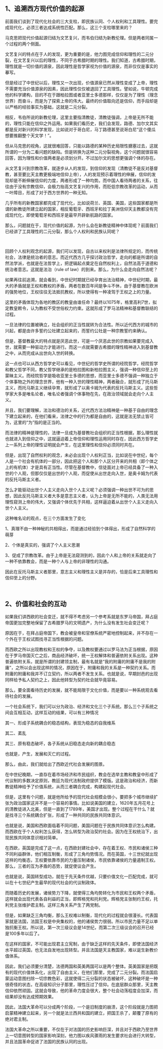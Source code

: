<h2>1、追溯西方现代价值的起源</h2><p>前面我们谈到了现代化社会的三大支柱，即民族认同、个人权利和工具理性。要完成现代化，必须三者达成系统性匹配。那么，这三个支柱哪里来的？</p><p>马克思把现代价值起源归结为文艺复兴，而韦伯归结为新教伦理。但是两者同属一个过程的两个侧面。</p><p>文艺复兴的特点在于人的发现，更为重要的是，他力图完成信仰和理性的二元分裂，在文艺复兴以后的理性，不同于古希腊时期的理性。我们知道，古希腊时期，理性就是一切价值的源泉，因此理性是哲学家视为价值的源泉，而非仅仅是事实的摹写。</p><p>但是经过了中世纪以后，理性又一次出现，价值源泉已然从理性变成了上帝，理性不需要充当价值源泉的因素，因此理性仅仅被退回了工具理性。譬如说，牛顿完成他的科学建构，目的不在于跟柏拉图或者亚里士多德那样，仅仅是为了理性（理念世界）而奋斗，而是为了探索上帝的伟大。最终的价值取向还是信仰，而手段却是以严格的经验事实为基础，这就是二元分裂。</p><p>相反，韦伯所说的新教伦理，这里主要指清教徒，清教徒强调，上帝是无所不能的，理性只能在信仰之外运用。如果我们看历史，我们会发现，路德、加尔文其实都是反对新兴的科学发现，比如说对于哥白尼，马丁路德甚至说哥白尼“这个傻瓜想要推翻整个天文学！”。</p><p>但从马克思的视角，这就很难回答，只能以路德的某种历史局限性搪塞过去，这就所谓的一分为二看问题的缺陷。但是转换为这种二元分裂视角，这个问题就很容易回答，因为理性和价值两者是必须划分开。不过加尔文的思想更强调个体的存在。</p><p>从文艺复兴到宗教改革，就逐步从人的发现，到信仰的发现（清教徒不是反对基督教，甚至要比天主教更极端地信仰上帝），人的发现预示着理性的伸展，信仰的发现却是不断伸展信仰的力度，两者形成了一种均势。而中国人看待两者的关系，往往由于没有宗教信仰，会极力抬高文艺复兴的作用，而贬低宗教改革的运动，从而一叶障目，形成了对于西方世界的一种无知。</p><p>几乎所有的新教国家都完成了现代化，比如说荷兰、英国、美国，这些国家都是所谓的新教徒所建立起的国家，相反葡萄牙、西班牙和拉丁美洲信仰天主教都没有完成现代化，即使葡萄牙和西班牙是最早开辟新航路的国家。</p><p>那么，问题就在于，现代价值的起源，为什么会在新教徒精神中体现呢？前面我们已经讲了工具理性的二元分裂，那么个人权利和民族认同呢？</p><p><br></p><p>回顾个人权利观念的起源，我们可以发现，自古以来权利是法律所规定的，而传统社会，法律是统治者的意志。而近代西方几乎探讨政治哲学，走向的都是所谓的自然法学派，也就是在法哲学上，把逻辑起点奠定在自然权利上，自然法高于道德和统治者意志。这就是法治（rule of law）的到来。那么，为什么会走向自然法呢？</p><p>如果再往前追溯，就会看到，中世纪时期就已经孕育出法治精神，中世纪时期，最大的矛盾就是王权和教权的矛盾，两者在数百年间是争斗不休，由于基督教在欧洲的强势地位，王权往往无法抵抗教权，所以使得有一种凌驾于王权之上的力量。</p><p>这里的矛盾体现为各地的教区的教皇由谁任命？最终以1075年，格里高利7世，拟定教皇敕令，认为教权不受世俗权力约束。这就形成了罗马法精神和基督教联结的过程。</p><p>一旦法律的位置被确立，社会组织的正当性就转为合法性。所以近代西方的城市的兴起，都是由许多誓约公社建立起来的，而誓约公社是一种宗教誓约来确认。</p><p>但是，基督教最大的特点就是厌恶此世，可是一个厌恶此世的宗教如果要完成入世，就需要一种驱动力才能进行。而这一点就需要古希腊的理性精神进入到基督教之中，从而完成从出世向入世的转换。</p><p>这一点也可以从西方哲学史可以看见，中世纪的哲学史所谓的经院哲学，经院哲学和教父哲学不同，教父哲学继承的是柏拉图和新柏拉图主义，强调一种信仰至上的蒙昧主义。而经院哲学是吸收亚里士多德的思想，而亚里士多德不强调一种独立于个体事物之外的理念世界，他有一种入世的理性精神，两者融合，就形成了托马斯主义，而托马斯主义继续孕育，就形成了以奥卡姆为代表的反托马斯主义。这些哲学家大多是唯名论者，唯名论者强调个体事物在先，在政治领域就会走向个人主义。</p><p>并且，我们要理解，法治和德治的关系，近代西方法治精神是一种基于自由的理念下建立起来的，在他们看来，法律之中的行为都是自由的，这就是法无禁止皆可为，这里的“为”指的是正当的。</p><p>而法律的精神是理性的，法律一旦成为基督教社会组织的正当性根据，那么理性就也就进入到信仰之中，这就逼迫着上帝信仰和理性运用同时存在，因此西方哲学史上一系列上帝的理性证明就会产生，在这里理性和信仰必须同时共在。</p><p>但是，出现了自然权利的观念，未必会出现个人权利正当，比如说在中世纪，每个人是一个社会有机体的一部分，因此把这个人和那个人区分开来的共相（即个体之上的有机体）才是具有正当性。尽管在基督教中，信徒面对上帝已经具备了一种入世的个人观，但那仅仅是出世的个人观，而促使从出世走向入世，是奥卡姆为代表的反托马斯主义者。</p><p>怎么才能驱动出世个人主义走向入世个人主义呢？必须强调一种出世不可为的思想，因此反托马斯主义者大多是意志主义者，认为上帝是无所不能的，人类无法用理性窥测上帝的伟大，又强调个体优先于共相，这样逼迫着从出世个人主义走向入世个人主义。</p><p>这种唯名论的观点，在三个方面发生了变化</p><p>1、真理不由一种神秘的共相得出，而是通过经验到个体得出，形成了自然科学的萌芽</p><p>2、个体是真实的，强调了个人主义思潮</p><p>3、促成了宗教改革。由于上帝是无法窥测到的，因此个人和上帝的关系就走向了一种不依靠教会，而是一种个人与上帝的非理性的沟通。</p><p>因此在反托马斯主义者那里，意志主义和理性主义是并存的，恰是后来工具理性和信仰至上的分野。</p><p><br></p><h2>2、价值和社会的互动</h2><p>如果我们讲西欧的社会变迁，就不得不考虑另一个参考系就是东罗马帝国，拜占庭帝国更加完整地保留了古希腊罗马的文明遗产，为什么没有发生社会变迁呢？</p><p>原因在于，在拜占庭帝国下，教会被皇帝和官僚系统严密地控制起来，并不存在一个外在于王权试图找寻正当性根据的问题。</p><p>而西欧之所以出现教权和王权的争夺，以及教权要通过以罗马法为正当根据，原因在于罗马帝国灭亡之后，商品经济破坏，统一王权解体和普遍依附关系出现。这种普遍依附关系，就是所谓的封建领主制，最有名就是“我的附庸的附庸不是我的附庸”，之所以会出现这样的情况，原因在于，附庸和我的关系是一种契约关系。而附庸的附庸和我并不订立契约，所以两者不发生关系。也就是说，早期封邑的出现同样给予私人契约之上，因此他转型为契约社会就毕竟容易。</p><p>那么，要全面看待历史的发展，就不能局限于文化价值，而是要以一种系统观去看待社会的发展。</p><p>一个社会系统下，我们可以分为政治、经济和文化三个子系统。那么三个子系统之间会互相互动，这样互动的结果，可以有三种情况</p><p>其一、形成子系统耦合的稳态结构，表现为稳态的自我维系</p><p>其二、紊乱</p><p>其三、原有稳态破坏，各子系统从旧稳态走向新的耦合稳态</p><p>也就是，产生，发展和灭亡的过程。</p><p>那么，由此，我们就给出了西欧近代社会发展的图景。</p><p>在中世纪晚期，一直存在着市场经济和市民组织，教会在选举主教和教皇中形成了代议制的多数决定原则，教廷为现代法制政府提供了模版。这是政治和经济，而新教徒精神给予了价值系统，从而三者耦合完成，构建起现代社会。</p><p>但是，这里有个问题，就是他所给予的现代社会规模会很小，要把多个城市继续扩张为政治国家这并不是一个容易的事情。比如说美国的建立，1620年五月花号上的清教徒进入北美，但是一直到了1789年，美国才出现。整个过程在干什么？就是找寻三个系统耦合扩张，形成了一种共同的民族共同体意识。</p><p>也就是说，美国和西欧面临着不同问题，美国问题在于民族共同体意识怎么构建。而西欧在于个人权利怎么获得，怎么转型为政治契约社会。因为在王权统治下，出现民族共同体意识相对简单。</p><p>在西欧，英国是完成了这一点，在西欧封建社会中，存在着王权、市民和诸侯三种不同利益群体，他们相互制衡，形成了三角均势情况。而在英国，十三世纪就出现这样的均衡态，王权要依靠市民的力量压制诸侯，市民依靠诸侯的力量遏制王权。那么，三者的互为矛盾的态势，就促使议会产生。</p><p>也就是说，英国转型成功，就在于先天条件优越，只要价值文化一匹配完成，就可以在十七世纪产生最早的现代社会的代议制政体。</p><p>而随着历史的发展，诸侯势力下降，就使得三角均势转化为市民和王权两个矛盾，这样就会出现代表各自利益的正当，即辉格党和托利党。辉格党主张制约王权，托利党主张维护君主制。这样三角关系产生了两党制。</p><p>但是，如果缺乏三角均衡，那么王权难以制衡，现代化的过程就会很漫长。代表国家就是法国，法国王权是中央集权的，他的诸侯势力很弱。所以市民力量不足以单独抗衡王权。所以说，第一次三级议会是14世纪，而第二次三级议会的召开已经是100多年以后了。</p><p>在这样的国家，不可能出现君主立宪制，由于缺乏这样的先天条件，即使法国经济水平超过英国，也无法自发地出现转型。并且法国是天主教国家，难以诞生新教价值体系。</p><p>因此，我们必须要分清楚，法德两国和英美两国可以是两个整体。英美国家是把既有的现代价值体系化，出现了自由主义，在他们那里，完成了二元分裂。而法国启蒙运动意图扫除一切宗教色彩，这就使得二元分裂的状态被破坏，这种破坏是一种很奇怪的状态，在高级知识分子那里，理性压过了信仰。在底层群众那里，天主教信仰依然顽固。这就会导致，他的革命力度会很大，整个社会动荡程度会加深，而结果却没有达成预期效果。</p><p>因此，法国大革命可以分成两个阶段，一个是旧制度的崩溃，这个阶段就是力图把启蒙精神建立起来，另一个就是法兰西共和国的建立，把国王杀了，颠覆了原有的绝对君主制。</p><p>法国大革命之所以重要，不仅在于对法国的历史影响巨深，并且对于西欧乃至世界上一切意图转型的国家影响深刻，他力图以疾风骤雨的发生要求社会进行大转型，并且法国革命促进了法国的民族认同的出现。</p>